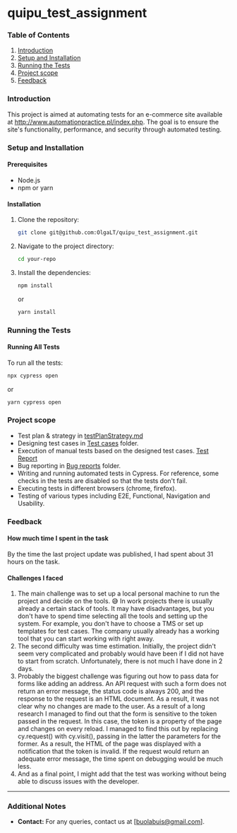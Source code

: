 # quipu_test_assignment

### Table of Contents
1. [Introduction](#introduction)
2. [Setup and Installation](#setup-and-installation)
3. [Running the Tests](#running-the-tests)
4. [Project scope](#project-scope)
5. [Feedback](#feedback)


### Introduction
This project is aimed at automating tests for an e-commerce site available at http://www.automationpractice.pl/index.php. The goal is to ensure the site's functionality, performance, and security through automated testing.

### Setup and Installation

#### Prerequisites
- Node.js
- npm or yarn

#### Installation
1. Clone the repository:
    ```sh
    git clone git@github.com:OlgaLT/quipu_test_assignment.git
    ```
2. Navigate to the project directory:
    ```sh
    cd your-repo
    ```
3. Install the dependencies:
    ```sh
    npm install
    ```
   or
    ```sh
    yarn install
    ```

### Running the Tests

#### Running All Tests
To run all the tests:
```sh
npx cypress open 
```
or
```sh
yarn cypress open
```

### Project scope
- Test plan & strategy in [testPlanStrategy.md](https://github.com/OlgaLT/quipu_test_assignment/blob/15745cef91fc29cf9ad658752262d0cad3ada9d9/Test%20cases/testPlanStrategy.md)
- Designing test cases in [Test cases](https://github.com/OlgaLT/quipu_test_assignment/blob/4e4fdec00ac368b1ca64a1514840943bca018c26/Test%20cases) folder.
- Execution of manual tests based on the designed test cases. [Test Report](https://github.com/OlgaLT/quipu_test_assignment/blob/4e4fdec00ac368b1ca64a1514840943bca018c26/Test%20cases/testReport.md)
- Bug reporting in [Bug reports](https://github.com/OlgaLT/quipu_test_assignment/blob/4e4fdec00ac368b1ca64a1514840943bca018c26/Bug%20reports) folder.
- Writing and running automated tests in Cypress. For reference, some checks in the tests are disabled so that the tests don't fail.
- Executing tests in different browsers (chrome, firefox).
- Testing of various types including E2E, Functional, Navigation and Usability.

### Feedback

#### How much time I spent in the task
By the time the last project update was published, I had spent about 31 hours on the task.

#### Challenges I faced
1. The main challenge was to set up a local personal machine to run the project and decide on the tools. 😅 In work projects there is usually already a certain stack of tools. It may have disadvantages, but you don't have to spend time selecting all the tools and setting up the system.  For example, you don't have to choose a TMS or set up templates for test cases. The company usually already has a working tool that you can start working with right away.
2. The second difficulty was time estimation. Initially, the project didn't seem very complicated and probably would have been if I did not have to start from scratch. Unfortunately, there is not much I have done in 2 days.
3. Probably the biggest challenge was figuring out how to pass data for forms like adding an address. An API request with such a form does not return an error message, the status code is always 200, and the response to the request is an HTML document. As a result, it was not clear why no changes are made to the user. As a result of a long research I managed to find out that the form is sensitive to the token passed in the request. In this case, the token is a property of the page and changes on every reload. I managed to find this out by replacing cy.request() with cy.visit(), passing in the latter the parameters for the former. As a result, the HTML of the page was displayed with a notification that the token is invalid. If the request would return an adequate error message, the time spent on debugging would be much less.
4. And as a final point, I might add that the test was working without being able to discuss issues with the developer.


---

### Additional Notes
- **Contact:** For any queries, contact us at [buolabuis@gmail.com].
